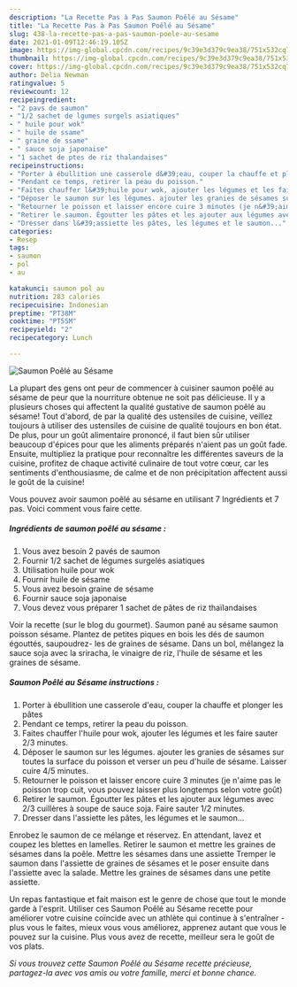 ```yaml
---
description: "La Recette Pas à Pas Saumon Poêlé au Sésame"
title: "La Recette Pas à Pas Saumon Poêlé au Sésame"
slug: 438-la-recette-pas-a-pas-saumon-poele-au-sesame
date: 2021-01-09T12:46:19.105Z
image: https://img-global.cpcdn.com/recipes/9c39e3d379c9ea38/751x532cq70/saumon-poele-au-sesame-photo-principale-de-la-recette.jpg
thumbnail: https://img-global.cpcdn.com/recipes/9c39e3d379c9ea38/751x532cq70/saumon-poele-au-sesame-photo-principale-de-la-recette.jpg
cover: https://img-global.cpcdn.com/recipes/9c39e3d379c9ea38/751x532cq70/saumon-poele-au-sesame-photo-principale-de-la-recette.jpg
author: Delia Newman
ratingvalue: 5
reviewcount: 12
recipeingredient:
- "2 pavs de saumon"
- "1/2 sachet de lgumes surgels asiatiques"
- " huile pour wok"
- " huile de ssame"
- " graine de ssame"
- " sauce soja japonaise"
- "1 sachet de ptes de riz thalandaises"
recipeinstructions:
- "Porter à ébullition une casserole d&#39;eau, couper la chauffe et plonger les pâtes"
- "Pendant ce temps, retirer la peau du poisson."
- "Faites chauffer l&#39;huile pour wok, ajouter les légumes et les faire sauter 2/3 minutes."
- "Déposer le saumon sur les légumes. ajouter les granies de sésames sur toutes la surface du poisson et verser un peu d&#39;huile de sésame. Laisser cuire 4/5 minutes."
- "Retourner le poisson et laisser encore cuire 3 minutes (je n&#39;aime pas le poisson trop cuit, vous pouvez laisser plus longtemps selon votre goût)"
- "Retirer le saumon. Égoutter les pâtes et les ajouter aux légumes avec 2/3 cuillères à soupe de sauce soja. Faire sauter 1/2 minutes."
- "Dresser dans l&#39;assiette les pâtes, les légumes et le saumon..."
categories:
- Resep
tags:
- saumon
- pol
- au

katakunci: saumon pol au 
nutrition: 283 calories
recipecuisine: Indonesian
preptime: "PT38M"
cooktime: "PT55M"
recipeyield: "2"
recipecategory: Lunch

---
```



![Saumon Poêlé au Sésame](https://img-global.cpcdn.com/recipes/9c39e3d379c9ea38/751x532cq70/saumon-poele-au-sesame-photo-principale-de-la-recette.jpg)

La plupart des gens ont peur de commencer à cuisiner saumon poêlé au sésame de peur que la nourriture obtenue ne soit pas délicieuse. Il y a plusieurs choses qui affectent la qualité gustative de saumon poêlé au sésame! Tout d'abord, de par la qualité des ustensiles de cuisine, veillez toujours à utiliser des ustensiles de cuisine de qualité toujours en bon état. De plus, pour un goût alimentaire prononcé, il faut bien sûr utiliser beaucoup d'épices pour que les aliments préparés n'aient pas un goût fade. Ensuite, multipliez la pratique pour reconnaître les différentes saveurs de la cuisine, profitez de chaque activité culinaire de tout votre cœur, car les sentiments d'enthousiasme, de calme et de non précipitation affectent aussi le goût de la cuisine!

<!--inarticleads1-->

Vous pouvez avoir saumon poêlé au sésame en utilisant 7 Ingrédients et 7 pas. Voici comment vous faire cette.

##### Ingrédients de saumon poêlé au sésame :

1. Vous avez besoin 2 pavés de saumon
1. Fournir 1/2 sachet de légumes surgelés asiatiques
1. Utilisation  huile pour wok
1. Fournir  huile de sésame
1. Vous avez besoin  graine de sésame
1. Fournir  sauce soja japonaise
1. Vous devez vous préparer 1 sachet de pâtes de riz thaïlandaises


Voir la recette (sur le blog du gourmet). Saumon pané au sésame saumon poisson sésame. Plantez de petites piques en bois les dés de saumon égouttés, saupoudrez- les de graines de sésame. Dans un bol, mélangez la sauce soja avec la sriracha, le vinaigre de riz, l&#39;huile de sésame et les graines de sésame. 

<!--inarticleads2-->

##### Saumon Poêlé au Sésame instructions :

1. Porter à ébullition une casserole d&#39;eau, couper la chauffe et plonger les pâtes
1. Pendant ce temps, retirer la peau du poisson.
1. Faites chauffer l&#39;huile pour wok, ajouter les légumes et les faire sauter 2/3 minutes.
1. Déposer le saumon sur les légumes. ajouter les granies de sésames sur toutes la surface du poisson et verser un peu d&#39;huile de sésame. Laisser cuire 4/5 minutes.
1. Retourner le poisson et laisser encore cuire 3 minutes (je n&#39;aime pas le poisson trop cuit, vous pouvez laisser plus longtemps selon votre goût)
1. Retirer le saumon. Égoutter les pâtes et les ajouter aux légumes avec 2/3 cuillères à soupe de sauce soja. Faire sauter 1/2 minutes.
1. Dresser dans l&#39;assiette les pâtes, les légumes et le saumon...


Enrobez le saumon de ce mélange et réservez. En attendant, lavez et coupez les blettes en lamelles. Retirer le saumon et mettre les graines de sésames dans la poêle. Mettre les sésames dans une assiette Tremper le saumon dans l&#39;assiette de graines de sésames et le poser ensuite dans l&#39;assiette avec la salade. Mettre les graines de sésames dans une petite assiette. 

<!--inarticleads1-->

<p>
Un repas fantastique et fait maison est le genre de chose que tout le monde garde à l'esprit. Utiliser ces Saumon Poêlé au Sésame recette pour améliorer votre cuisine coïncide avec un athlète qui continue à s'entraîner - plus vous le faites, mieux vous vous améliorez, apprenez autant que vous le pouvez sur la cuisine. Plus vous avez de recette, meilleur sera le goût de vos plats.
</p>

<p>
<i>Si vous trouvez cette Saumon Poêlé au Sésame recette précieuse, partagez-la avec vos amis ou votre famille, merci et bonne chance.</i>
</p>
